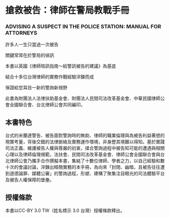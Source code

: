 # 搶救被告：律師在警局教戰手冊

### ADVISING A SUSPECT IN THE POLICE STATION: MANUAL FOR ATTORNEYS

許多人一生只當過一次被告

關鍵常常在於警局的偵訊

本書以英國《律師陪訊指南～給警訊被告的建議》為基底

結合十多位台灣律師的實務作戰經驗淬鍊而成

保證給您耳目一新的警詢新視野


此書為財團法人法律扶助基金會、財團法人民間司法改革基金會、中華民國律師公會全國聯合會、台北律師公會共同編印。

## 本書特色

台式的米蘭達警告、被告面對警詢時的無助、律師的職業倫理與為被告利益著想的現實考量，背後交錯的法律脈絡及實務運作環境，非身歷其境難以得知。基於實踐司法正義、維護被告人權與尊嚴的初衷，揉合警詢過程中被告知可能的遭遇與相關心理以及律師倫理規範，法扶會、民間司法改革基金會、律師公會全國聯合會與台北律師公會乃攜手合作撰擬本書，集結了十數位律師、學者之力，以自己經驗和數十次的會議討論，淬鍊出精簡實務的本手冊，為向來「封閉、幽暗，且被告往往遭到道德論罪、媒體公審」的警詢過程，形塑、建構了聚集注目眼光的司法體驗平台及被告人權保障的堡壘。

## 授權條款

本書以CC-BY 3.0 TW（姓名標示 3.0 台灣）授權條款釋出。


